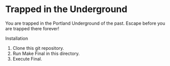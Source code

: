 # Trapped in the Underground

You are trapped in the Portland Underground of the past. Escape before you are trapped there forever!

Installation
1. Clone this git repository.
2. Run Make Final in this directory.
3. Execute Final.

